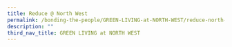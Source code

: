 ```yaml
---
title: Reduce @ North West
permalink: /bonding-the-people/GREEN-LIVING-at-NORTH-WEST/reduce-north-west
description: ""
third_nav_title: GREEN LIVING at NORTH WEST
---
```

